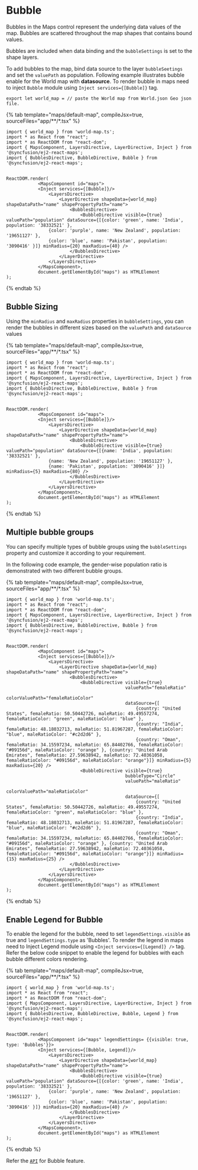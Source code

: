 # Bubble

Bubbles in the Maps control represent the underlying data values of the map. Bubbles are scattered throughout
the map shapes that contains bound values.

Bubbles are included when data binding and the `bubbleSettings` is set to the shape layers.

To add bubbles to the map, bind data source to the layer `bubbleSeetings` and set the `valuePath` as
population. Following example illustrates bubble enable for the World map with **datasource**.
To render bubble in maps need to inject `Bubble` module using `Inject services={[Bubble]}` tag.

```tsx
export let world_map = // paste the World map from World.json Geo json file.
```

{% tab template="maps/default-map", compileJsx=true, sourceFiles="app/**/*.tsx" %}

```tsx
import { world_map } from 'world-map.ts';
import * as React from "react";
import * as ReactDOM from "react-dom";
import { MapsComponent, LayersDirective, LayerDirective, Inject } from '@syncfusion/ej2-react-maps';
import { BubblesDirective, BubbleDirective, Bubble } from '@syncfusion/ej2-react-maps';


ReactDOM.render(
            <MapsComponent id="maps">
            <Inject services={[Bubble]}/>
                <LayersDirective>
                    <LayerDirective shapeData={world_map} shapeDataPath="name" shapePropertyPath="name">
                        <BubblesDirective>
                            <BubbleDirective visible={true} valuePath="population" dataSource={[{color: 'green', name: 'India', population: '38332521' },
                {color: 'purple', name: 'New Zealand', population: '19651127' },
                {color: 'blue', name: 'Pakistan', population: '3090416' }]} minRadius={20} maxRadius={40} />
                        </BubblesDirective>
                    </LayerDirective>
                </LayersDirective>
            </MapsComponent>,
            document.getElementById("maps") as HTMLElement
);
```

{% endtab %}

## Bubble Sizing

Using the `minRadius` and `maxRadius` properties in `bubbleSettings`, you can render the bubbles in different sizes based on the `valuePath` and `dataSource` values

{% tab template="maps/default-map", compileJsx=true, sourceFiles="app/**/*.tsx" %}

```tsx
import { world_map } from 'world-map.ts';
import * as React from "react";
import * as ReactDOM from "react-dom";
import { MapsComponent, LayersDirective, LayerDirective, Inject } from '@syncfusion/ej2-react-maps';
import { BubblesDirective, BubbleDirective, Bubble } from '@syncfusion/ej2-react-maps';


ReactDOM.render(
            <MapsComponent id="maps">
            <Inject services={[Bubble]}/>
                <LayersDirective>
                    <LayerDirective shapeData={world_map} shapeDataPath="name" shapePropertyPath="name">
                        <BubblesDirective>
                            <BubbleDirective visible={true} valuePath="population" dataSource={[{name: 'India', population: '38332521' },
                {name: 'New Zealand', population: '19651127' },
                {name: 'Pakistan', population: '3090416' }]} minRadius={5} maxRadius={80} />
                        </BubblesDirective>
                    </LayerDirective>
                </LayersDirective>
            </MapsComponent>,
            document.getElementById("maps") as HTMLElement
);
```

{% endtab %}

## Multiple bubble groups

You can specify multiple types of bubble groups using the `bubbleSettings` property and customize it according to your requirement.

In the following code example, the gender-wise population ratio is demonstrated with two different bubble groups.

{% tab template="maps/default-map", compileJsx=true, sourceFiles="app/**/*.tsx" %}

```tsx
import { world_map } from 'world-map.ts';
import * as React from "react";
import * as ReactDOM from "react-dom";
import { MapsComponent, LayersDirective, LayerDirective, Inject } from '@syncfusion/ej2-react-maps';
import { BubblesDirective, BubbleDirective, Bubble } from '@syncfusion/ej2-react-maps';


ReactDOM.render(
            <MapsComponent id="maps">
            <Inject services={[Bubble]}/>
                <LayersDirective>
                    <LayerDirective shapeData={world_map} shapeDataPath="name" shapePropertyPath="name">
                        <BubblesDirective>
                            <BubbleDirective visible={true}
                                             valuePath="femaleRatio"
                                             colorValuePath="femaleRatioColor"
                                             dataSource={[
                                                 {country: "United States", femaleRatio: 50.50442726, maleRatio: 49.49557274, femaleRatioColor: "green", maleRatioColor: "blue" },
                                                 {country: "India", femaleRatio: 48.18032713, maleRatio: 51.81967287, femaleRatioColor: "blue", maleRatioColor: "#c2d2d6" },
                                                 {country: "Oman", femaleRatio: 34.15597234, maleRatio: 65.84402766, femaleRatioColor: "#09156d", maleRatioColor: "orange" }, {country: "United Arab Emirates", femaleRatio: 27.59638942, maleRatio: 72.40361058, femaleRatioColor: "#09156d", maleRatioColor: "orange"}]} minRadius={5} maxRadius={20} />
                            <BubbleDirective visible={true}
                                             bubbleType="Circle"
                                             valuePath="maleRatio"
                                             colorValuePath="maleRatioColor"
                                             dataSource={[
                                                 {country: "United States", femaleRatio: 50.50442726, maleRatio: 49.49557274, femaleRatioColor: "green", maleRatioColor: "blue" },
                                                 {country: "India", femaleRatio: 48.18032713, maleRatio: 51.81967287, femaleRatioColor: "blue", maleRatioColor: "#c2d2d6" },
                                                 {country: "Oman", femaleRatio: 34.15597234, maleRatio: 65.84402766, femaleRatioColor: "#09156d", maleRatioColor: "orange" }, {country: "United Arab Emirates", femaleRatio: 27.59638942, maleRatio: 72.40361058, femaleRatioColor: "#09156d", maleRatioColor: "orange"}]} minRadius={15} maxRadius={25} />
                        </BubblesDirective>
                    </LayerDirective>
                </LayersDirective>
            </MapsComponent>,
            document.getElementById("maps") as HTMLElement
);
```

{% endtab %}

## Enable Legend for Bubble

To enable the legend for the bubble, need to set `legendSettings.visible` as true and `legendSettings.type` as
'Bubbles'. To render the legend in maps need to Inject Legend module using `<Inject services={[Legend]} />` tag.
Refer the below code snippet to enable the legend for bubbles with each bubble different colors rendering.

{% tab template="maps/default-map", compileJsx=true, sourceFiles="app/**/*.tsx" %}

```tsx
import { world_map } from 'world-map.ts';
import * as React from "react";
import * as ReactDOM from "react-dom";
import { MapsComponent, LayersDirective, LayerDirective, Inject } from '@syncfusion/ej2-react-maps';
import { BubblesDirective, BubbleDirective, Bubble, Legend } from '@syncfusion/ej2-react-maps';


ReactDOM.render(
            <MapsComponent id="maps" legendSettings= {{visible: true, type: 'Bubbles'}}>
            <Inject services={[Bubble, Legend]}/>
                <LayersDirective>
                    <LayerDirective shapeData={world_map} shapeDataPath="name" shapePropertyPath="name">
                        <BubblesDirective>
                            <BubbleDirective visible={true} valuePath="population" dataSource={[{color: 'green', name: 'India', population: '38332521' },
                {color: 'purple', name: 'New Zealand', population: '19651127' },
                {color: 'blue', name: 'Pakistan', population: '3090416' }]} minRadius={20} maxRadius={40} />
                        </BubblesDirective>
                    </LayerDirective>
                </LayersDirective>
            </MapsComponent>,
            document.getElementById("maps") as HTMLElement
);
```

{% endtab %}

Refer the [`API`](../api/maps/bubbleSettingsModel/) for Bubble feature.